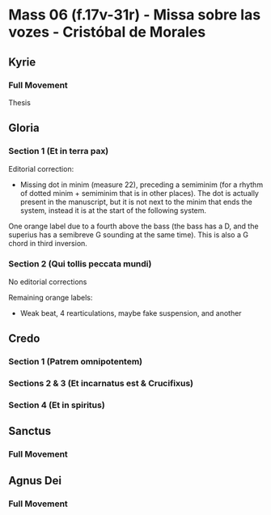 # Mass 06 (f.17v-31r) - Missa sobre las vozes - Cristóbal de Morales



## Kyrie
### Full Movement

Thesis


## Gloria
### Section 1 (Et in terra pax)

Editorial correction:
- Missing dot in minim (measure 22), preceding a semiminim (for a rhythm of dotted minim + semiminim that is in other places). The dot is actually present in the manuscript, but it is not next to the minim that ends the system, instead it is at the start of the following system.

One orange label due to a fourth above the bass (the bass has a D, and the superius has a semibreve G sounding at the same time). This is also a G chord in third inversion.


### Section 2 (Qui tollis peccata mundi)

No editorial corrections

Remaining orange labels:
- Weak beat, 4 rearticulations, maybe fake suspension, and another


## Credo 
### Section 1 (Patrem omnipotentem)




### Sections 2 & 3 (Et incarnatus est & Crucifixus)



### Section 4 (Et in spiritus)



## Sanctus
### Full Movement



## Agnus Dei
### Full Movement

